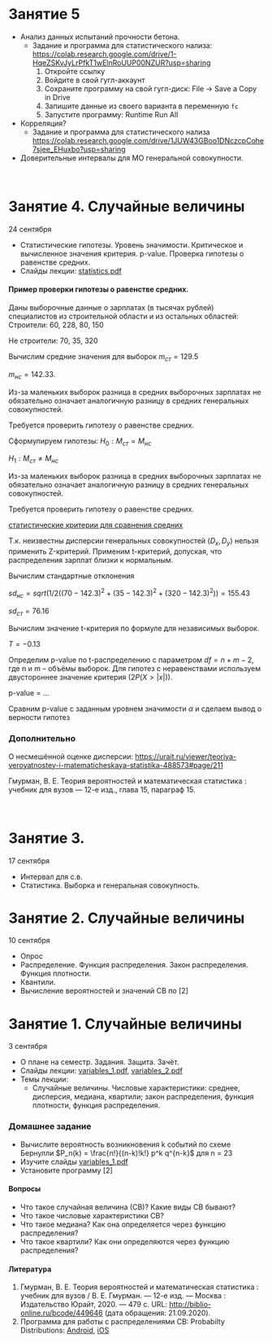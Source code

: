 # Занятие 5
- Анализ данных испытаний прочности бетона.
  - Задание и программа для статистического нализа: https://colab.research.google.com/drive/1-HqeZSKvJyLrPfkT1wElnRoUUP00NZUR?usp=sharing
      1. Откройте ссылку
      2. Войдите в свой гугл-аккаунт 
      3. Сохраните программу на свой гугл-диск: File -> Save a Copy in Drive
      4. Запишите данные из своего варианта в переменную `fc`
      5. Запустите программу: Runtime Run All
- Корреляция?
  - Задание и программа для статистического нализа https://colab.research.google.com/drive/1JUW43GBoo1DNczcpCohe7sjee_EHuxbo?usp=sharing 
- Доверительные интервалы для МО генеральной совокупности.


<br>

# Занятие 4. Случайные величины
24 сентября
- Статистические гипотезы. Уровень значимости. Критическое и вычисленное значения критерия. p-value. Проверка гипотезы о равенстве средних.
- Слайды лекции: [statistics.pdf](https://raw.githubusercontent.com/VetrovSV/AppMathST/master/statistics.pdf)

#### Пример проверки гипотезы о равенстве средних.
Даны выборочные данные о зарплатах (в тысячах рублей) специалистов из строительной области и из остальных областей:
Строители: 60, 228, 80, 150

Не строители: 70, 35, 320

Вычислим средние значения для выборок
$m_{ст} = 129.5$

$m_{нс} = 142.33$.

Из-за маленьких выборок разница в средних выборочных зарплатах не обязательно означает аналогичную разницу в средних генеральных совокупностей.

Требуется проверить гипотезу о равенстве средних.

Сформулируем гипотезы:
$H_0: M_{ст} = M_{нс}$

$H_1: M_{ст} \neq M_{нс}$

Из-за маленьких выборок разница в средних выборочных зарплатах не обязательно означает аналогичную разницу в средних генеральных совокупностей.

Требуется проверить гипотезу о равенстве средних. 

[статистические критерии для сравнения средних](https://raw.githubusercontent.com/VetrovSV/ST/master/%D0%9D%D0%B5%D0%BA%D0%BE%D1%82%D0%BE%D1%80%D1%8B%D0%B5%20%D1%81%D1%82%D0%B0%D1%82%D0%B8%D1%81%D1%82%D0%B8%D1%87%D0%B5%D1%81%D0%BA%D0%B8%D0%B5%20%D0%BA%D1%80%D0%B8%D1%82%D0%B5%D1%80%D0%B8%D0%B8.%201page.pdf)

Т.к. неизвестны дисперсии генеральных совокупностей ($D_x, D_y$) нельзя применить Z-критерий. 
Применим t-критерий, допуская, что распределения зарплат близки к нормальным.

Вычислим стандартные отклонения


$sd_{нс} = sqrt(1/2 ((70 - 142.3)^2 + (35 - 142.3)^2 + (320 - 142.3)^2)) = 155.43$

$sd_{ст} = 76.16$


Вычислим значение t-критерия по формуле для независимых выборок.

$T = - 0.13$

Определим p-value по t-распределению с параметром $df = n +m - 2$, где n и m – объёмы выборок. Для гипотез с неравенствами используем двустороннее значение критерия ($2P(X > |x|)$).

p-value = …

Сравним p-value c заданным уровнем значимости $\alpha$ и сделаем вывод о верности гипотез

### Дополнительно
О несмешённой оценке дисперсии: https://urait.ru/viewer/teoriya-veroyatnostey-i-matematicheskaya-statistika-488573#page/211

Гмурман, В. Е.  Теория вероятностей и математическая статистика : учебник для вузов  — 12-е изд., глава 15, параграф 15.

<br>

# Занятие 3. 
17 сентября
- Интервал для с.в.
- Статистика. Выборка и генеральная совокупность.


# Занятие 2. Случайные величины
10 сентября
- Опрос
- Распределение. Функция распределения. Закон распределения. Функция плотности.
- Квантили.
- Вычисление вероятностей и значений СВ по [2]


# Занятие 1. Случайные величины
3 сентября
- О плане на семестр. Задания. Защита. Зачёт.
- Слайды лекции: [variables_1.pdf](https://github.com/VetrovSV/AppMathST/blob/master/variables_1.pdf?raw=true), [variables_2.pdf](https://github.com/VetrovSV/AppMathST/blob/master/variables_2.pdf?raw=true)
- Темы лекции:
  - Случайные величины. Числовые характеристики: среднее, дисперсия, медиана, квартили; закон распределения, функция плотности, функция распределения.

### Домашнее задание
- Вычислите вероятность возникновения k событий по схеме Бернулли
  $P_n(k) = \frac{n!}{(n-k)!k!} p^k q^{n-k}$ для n = 23
- Изучите слайды [variables_1.pdf](https://github.com/VetrovSV/AppMathST/blob/master/variables_1.pdf?raw=true)
- Установите программу [2]



#### Вопросы
- Что такое случайная величина (СВ)? Какие виды СВ бывают?
- Что такое числовые характеристики СВ?
- Что такое медиана? Как она определяется через функцию распределения?
- Что такое квартили? Как они определяются через функцию распределения?

#### Литература
1. Гмурман, В. Е.  Теория вероятностей и математическая статистика : учебник для вузов / В. Е. Гмурман. — 12-е изд. — Москва :
Издательство Юрайт, 2020. — 479 с. URL: http://biblio-online.ru/bcode/449646 (дата обращения: 21.09.2020).
2. Программа для работы с распределениями СВ: Probabilty Distributions: [Android](https://play.google.com/store/apps/details?id=com.mbognar.probdist&hl=ru_RU), [iOS](https://apps.apple.com/us/app/probability-distributions/id889106396)
